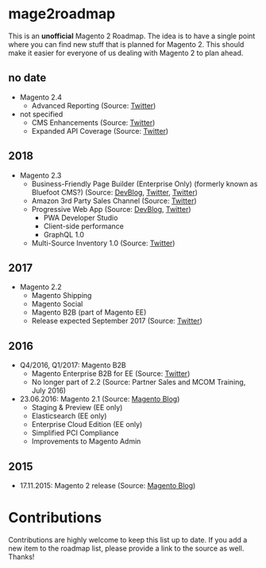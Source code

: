 # mage2roadmap
This is an **unofficial** Magento 2 Roadmap.
The idea is to have a single point where you can find new stuff that is planned for Magento 2. This should make it easier for everyone of us dealing with Magento 2 to plan ahead.

## no date
* Magento 2.4
  * Advanced Reporting (Source: [Twitter](https://twitter.com/drlrdsen/status/720934709820334081))
* not specified
  * CMS Enhancements (Source: [Twitter](https://twitter.com/rescueAnn/status/791919854743871488))
  * Expanded API Coverage (Source: [Twitter](https://twitter.com/rescueAnn/status/791919854743871488))
  

## 2018

* Magento 2.3
  * Business-Friendly Page Builder (Enterprise Only) (formerly known as Bluefoot CMS?) (Source: [DevBlog](https://community.magento.com/t5/Magento-DevBlog/Bluefoot-Integration-Vision/ba-p/66943), [Twitter](https://twitter.com/drlrdsen/status/720934709820334081), [Twitter](https://twitter.com/slkra/status/941945245914292224/photo/1))
  * Amazon 3rd Party Sales Channel (Source: [Twitter](https://twitter.com/slkra/status/941945245914292224/photo/1))
  * Progressive Web App (Source: [DevBlog](https://community.magento.com/t5/Magento-DevBlog/Introducing-Magento-PWA-Studio/ba-p/74636), [Twitter](https://twitter.com/slkra/status/941945245914292224/photo/1))
      * PWA Developer Studio
      * Client-side performance
      * GraphQL 1.0
  * Multi-Source Inventory 1.0 (Source: [Twitter](https://twitter.com/slkra/status/941945245914292224/photo/1))

## 2017

* Magento 2.2
  * Magento Shipping
  * Magento Social
  * Magento B2B (part of Magento EE)
  * Release expected September 2017 (Source: [Twitter](https://twitter.com/rescueAnn/status/866581023957581825))

## 2016
* Q4/2016, Q1/2017: Magento B2B
  * Magento Enterprise B2B for EE (Source: [Twitter](https://twitter.com/sherrierohde/status/720301116911525888))
  * No longer part of 2.2 (Source: Partner Sales and MCOM Training, July 2016)
* 23.06.2016: Magento 2.1 (Source: [Magento Blog](https://magento.com/blog/magento-news/magento-enterprise-edition-21-unleashes-power-marketers-and-merchandisers))
  * Staging & Preview (EE only)
  * Elasticsearch (EE only)
  * Enterprise Cloud Edition (EE only)
  * Simplified PCI Compliance
  * Improvements to Magento Admin

## 2015
* 17.11.2015: Magento 2 release (Source: [Magento Blog](https://magento.com/blog/magento-news/new-era-commerce-innovation))

# Contributions
Contributions are highly welcome to keep this list up to date.
If you add a new item to the roadmap list, please provide a link to the source as well. Thanks!
